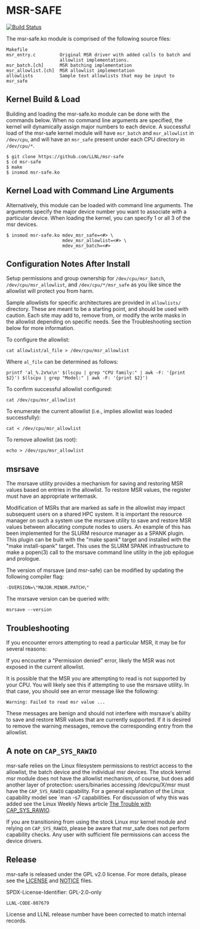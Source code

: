 MSR-SAFE
========

[![Build Status](https://travis-ci.com/LLNL/msr-safe.svg?branch=main)](https://travis-ci.com/LLNL/msr-safe)

The msr-safe.ko module is comprised of the following source files:

    Makefile
    msr_entry.c         Original MSR driver with added calls to batch and
                        allowlist implementations.
    msr_batch.[ch]      MSR batching implementation
    msr_allowlist.[ch]  MSR allowlist implementation
    allowlists          Sample text allowlists that may be input to msr_safe

Kernel Build & Load
-------------------

Building and loading the msr-safe.ko module can be done with the commands
below. When no command line arguments are specified, the kernel will
dynamically assign major numbers to each device. A successful load of the
msr-safe kernel module will have `msr_batch` and `msr_allowlist` in
`/dev/cpu`, and will have an `msr_safe` present under each CPU directory in
`/dev/cpu/*`.

    $ git clone https://github.com/LLNL/msr-safe
    $ cd msr-safe
    $ make
    $ insmod msr-safe.ko

Kernel Load with Command Line Arguments
---------------------------------------

Alternatively, this module can be loaded with command line arguments. The
arguments specify the major device number you want to associate with a
particular device. When loading the kernel, you can specify 1 or all 3 of the
msr devices.

    $ insmod msr-safe.ko mdev_msr_safe=<#> \
                         mdev_msr_allowlist=<#> \
                         mdev_msr_batch=<#>

Configuration Notes After Install
---------------------------------

Setup permissions and group ownership for `/dev/cpu/msr_batch`,
`/dev/cpu/msr_allowlist`, and `/dev/cpu/*/msr_safe` as you like since the
allowlist will protect you from harm.

Sample allowlists for specific architectures are provided in
`allowlists/` directory. These are meant to be a starting point, and should
be used with caution. Each site may add to, remove from, or modify the write
masks in the allowlist depending on specific needs. See the Troubleshooting
section below for more information.

To configure the allowlist:

    cat allowlist/al_file > /dev/cpu/msr_allowlist

Where `al_file` can be determined as follows:

    printf 'al_%.2x%x\n' $(lscpu | grep "CPU family:" | awk -F: '{print $2}') $(lscpu | grep "Model:" | awk -F: '{print $2}')

To confirm successful allowlist configured:

    cat /dev/cpu/msr_allowlist

To enumerate the current allowlist (i.e., implies allowlist was loaded
successfully):

    cat < /dev/cpu/msr_allowlist

To remove allowlist (as root):

    echo > /dev/cpu/msr_allowlist

msrsave
-------

The msrsave utility provides a mechanism for saving and restoring MSR values
based on entries in the allowlist. To restore MSR values, the register must
have an appropriate writemask.

Modification of MSRs that are marked as safe in the allowlist may impact
subsequent users on a shared HPC system. It is important the resource manager
on such a system use the msrsave utility to save and restore MSR values between
allocating compute nodes to users. An example of this has been implemented for
the SLURM resource manager as a SPANK plugin. This plugin can be built with the
"make spank" target and installed with the "make install-spank" target. This
uses the SLURM SPANK infrastructure to make a popen(3) call to the msrsave
command line utility in the job epilogue and prologue.

The version of msrsave (and msr-safe) can be modified by updating the following
compiler flag:

    -DVERSION=\"MAJOR.MINOR.PATCH\"

The msrsave version can be queried with:

    msrsave --version

Troubleshooting
---------------

If you encounter errors attempting to read a particular MSR, it may be for
several reasons:

If you encounter a "Permission denied" error, likely the MSR was not exposed in
the current allowlist.

It is possible that the MSR you are attempting to read is not supported by your
CPU. You will likely see this if attempting to use the msrsave utility.  In
that case, you should see an error message like the following:

    Warning: Failed to read msr value ...

These messages are benign and should not interfere with msrsave's ability to
save and restore MSR values that are currently supported. If it is desired to
remove the warning messages, remove the corresponding entry from the allowlist.

A note on `CAP_SYS_RAWIO`
-------------------------

msr-safe relies on the Linux filesystem permissions to restrict access to the
allowlist, the batch device and the individual msr devices. The stock kernel
msr module does not have the allowlist mechanism, of course, but does
add another layer of protection: users/binaries accessing /dev/cpu/X/msr must
have the `CAP_SYS_RAWIO` capability. For a general explanation of the Linux
capability model see `man -s7 capabilities. For discussion of why this was
added see the Linux Weekly News article [The Trouble with
CAP_SYS_RAWIO](https://lwn.net/Articles/542327/).

If you are transitioning from using the stock Linux msr kernel module and
relying on `CAP_SYS_RAWIO`, please be aware that msr_safe does not perform
capability checks. Any user with sufficient file permissions can access the
device drivers.

Release
-------

msr-safe is released under the GPL v2.0 license. For more details, please
see the [LICENSE](https://github.com/LLNL/msr-safe/blob/main/LICENSE) and
[NOTICE](https://github.com/LLNL/msr-safe/blob/master/NOTICE) files.

SPDX-License-Identifier: GPL-2.0-only

`LLNL-CODE-807679`

License and LLNL release number have been corrected to match internal records.
